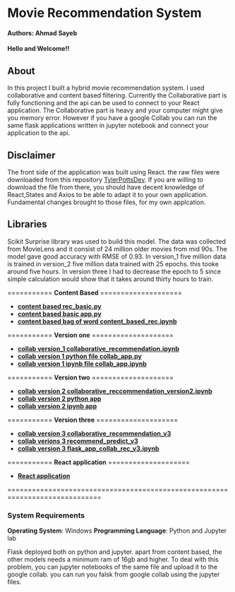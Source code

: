 # Movie Recommendation System
#### Authors: Ahmad Sayeb

**Hello and Welcome!!**

## About
In this project I built a hybrid movie recommendation system. I used collaborative and content based filtering. Currently the Collaborative part is fully functioning and the api can be used to connect to your React application. The Collaborative part is heavy and your computer might give you memory error. However if you have a google Collab you can run the same flask applications written in jupyter notebook and connect your application to the api.

## Disclaimer

The front side of the application was built using React. the raw files were downloaded from this repository [TylerPottsDev](https://github.com/TylerPottsDev/react-movie-database). If you are willing to download the file from there, you should have decent knowledge of React,States and Axios to be able to adapt it to your own application. Fundamental changes brought to those files, for my own applcation.

## Libraries

Scikit Surprise library was used to build this model. The data was collected from MovieLens and it consist of 24 million older movies from mid 90s. The model gave good accuracy with RMSE of 0.93. In version_1 five million data is trained in version_2 five million data trained with 25 epochs. this tooke around five hours. In version three I had to decrease the epoch to 5 since simple calculation would show that it takes around thirty hours to train.


=========== **Content Based** ====================

* [**content based rec_basic.py**](rec_basic.py)
* [**content based basic app.py**](app.py)
* [**content based bag of word content_based_rec.ipynb**](content_based_rec.ipynb)

=========== **Version one** ====================
* [**collab version_1 collaborative_recommendation.ipynb**](collaborative_recommendation.ipynb)
* [**collab version 1 python file collab_app.py**](collab_app.py)
* [**collab version 1 ipynb file collab_app.ipynb**](collab_app.ipynb)

=========== **Version two** ====================
* [**collab version 2 collaborative_reccommendation_version2.ipynb**](collaborative_reccommendation_version2.ipynb)
* [**collab version 2 python app**](collab_app_v2.py)
* [**collab version 2 ipynb app**](collab_app_v2.ipynb)

=========== **Version three** ====================
* [**collab version 3 collaborative_recommendation_v3**](collaborative_recommendation_v3.ipynb)
* [**collab verions 3 recommend_predict_v3**](recommend_predict_version_3.ipynb)
* [**collab version 3 flask_app_collab_rec_v3.ipynb**](flask_app_collab_rec_v3.ipynb)

=========== **React application** ====================
* [**React application**](React)


=============================================================================

### System Requirements
**Operating System**: Windows
**Programming Language**: Python and Jupyter lab

Flask deployed both on python and jupyter. apart from content based, the other models needs a minimum ram of 16gb and higher. To deal with this problem, you can jupyter notebooks of the same file and upload it to the google collab. you can run you falsk from google collab using the jupyter files.
